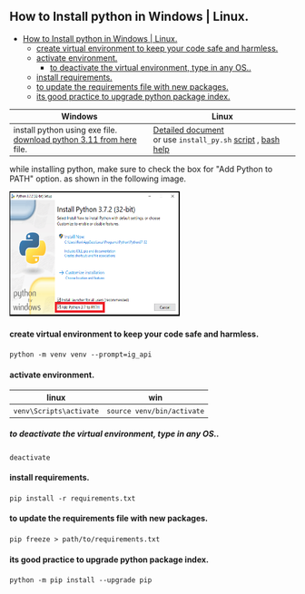 ## How to Install python in Windows | Linux.

<!-- TOC -->
  * [How to Install python in Windows | Linux.](#how-to-install-python-in-windows--linux)
      * [create virtual environment to keep your code safe and harmless.](#create-virtual-environment-to-keep-your-code-safe-and-harmless)
      * [activate environment.](#activate-environment)
        * [to deactivate the virtual environment, type in any OS..](#to-deactivate-the-virtual-environment-type-in-any-os)
      * [install requirements.](#install-requirements)
      * [to update the requirements file with new packages.](#to-update-the-requirements-file-with-new-packages)
      * [its good practice to upgrade python package index.](#its-good-practice-to-upgrade-python-package-index)
<!-- TOC -->

| Windows | Linux                                                                                                                                                                                                                                                                                 |
|---------|---------------------------------------------------------------------------------------------------------------------------------------------------------------------------------------------------------------------------------------------------------------------------------------|
|    install python using exe file.<br/> [download python 3.11 from here](https://www.python.org/ftp/python/3.11.1/python-3.11.1-amd64.exe) file.     | [Detailed document](https://towardsdatascience.com/building-python-from-source-on-ubuntu-20-04-2ed29eec152b)<br/> or use `install_py.sh` [script](https://github.com/AsadBukharee/py_ig_api/blob/main/install_py.sh) , [bash help](https://linuxhint.com/30_bash_script_examples/#t1) |




while installing python, make sure to check the box for "Add Python to PATH" option.
as shown in the following image.

<img alt="" height="220" src="./images/add_python_to_path.png" title="add python to path" width="300"/>


#### create virtual environment to keep your code safe and harmless.

`python -m venv venv --prompt=ig_api`

#### activate environment.

| linux | win                        |
|-------|----------------------------|
|  `venv\Scripts\activate`    | `source venv/bin/activate` |

##### to deactivate the virtual environment, type in any OS..
`deactivate`
#### install requirements.

`pip install -r requirements.txt`

#### to update the requirements file with new packages.

`pip freeze > path/to/requirements.txt`

#### its good practice to upgrade python package index.

`python -m pip install --upgrade pip`


